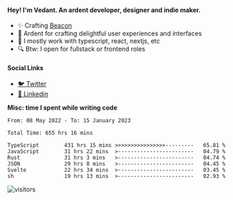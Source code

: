 #### Hey! I'm Vedant. An ardent developer, designer and indie maker.
- ✨ Crafting [Beacon](https://github.com/withbeacon/beacon)
- 💙 Ardent for crafting delightful user experiences and interfaces
- 🚀 I mostly work with typescript, react, nextjs, etc
- 🔍 Btw: I open for fullstack or frontend roles

#### Social Links
- [🐦 Twitter](https://twitter.com/vedantnn7)
- [💼 Linkedin](https://linkedin.com/in/vedant-nandwana)

**Misc: time I spent while writing code**
<!--START_SECTION:waka-->

```text
From: 08 May 2022 - To: 15 January 2023

Total Time: 655 hrs 16 mins

TypeScript        431 hrs 15 mins >>>>>>>>>>>>>>>>---------   65.81 %
JavaScript        31 hrs 22 mins  >------------------------   04.79 %
Rust              31 hrs 3 mins   >------------------------   04.74 %
JSON              29 hrs 8 mins   >------------------------   04.45 %
Svelte            22 hrs 34 mins  >------------------------   03.45 %
sh                19 hrs 13 mins  >------------------------   02.93 %
```

<!--END_SECTION:waka-->


<!--START_SECTION:activity-->
![visitors](https://visitor-badge.laobi.icu/badge?page_id=vedantnn71.vedantnn71)
<!--END_SECTION:activity-->
